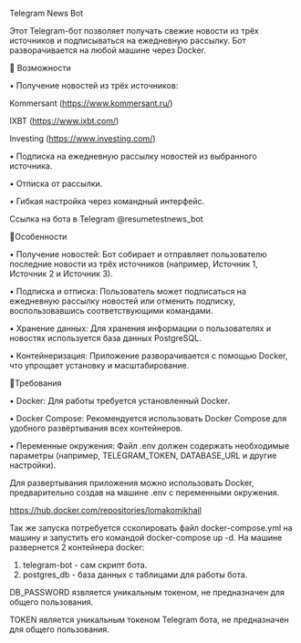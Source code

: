 Telegram News Bot

Этот Telegram-бот позволяет получать свежие новости из трёх источников и подписываться на ежедневную рассылку. Бот разворачивается на любой машине через Docker.

📌 Возможности

 • Получение новостей из трёх источников:
 
  Kommersant (https://www.kommersant.ru/)
 
  IXBT (https://www.ixbt.com/)
 
  Investing (https://www.investing.com/)
 
 • Подписка на ежедневную рассылку новостей из выбранного источника.
 
 • Отписка от рассылки.
 
 • Гибкая настройка через командный интерфейс.
 
Ссылка на бота в Telegram @resumetestnews_bot

📌Особенности

 • Получение новостей:
Бот собирает и отправляет пользователю последние новости из трёх источников (например, Источник 1, Источник 2 и Источник 3).

 • Подписка и отписка:
Пользователь может подписаться на ежедневную рассылку новостей или отменить подписку, воспользовавшись соответствующими командами.

 • Хранение данных:
Для хранения информации о пользователях и новостях используется база данных PostgreSQL.

 • Контейнеризация:
Приложение разворачивается с помощью Docker, что упрощает установку и масштабирование.

📌Требования

 • Docker:
Для работы требуется установленный Docker.

 • Docker Compose:
Рекомендуется использовать Docker Compose для удобного развёртывания всех контейнеров.

 • Переменные окружения:
Файл .env должен содержать необходимые параметры (например, TELEGRAM_TOKEN, DATABASE_URL и другие настройки).

Для развертывания приложения можно использовать Docker, предварительно создав на машине .env с переменными окружения.

https://hub.docker.com/repositories/lomakomikhail

Так же запуска потребуется сскопировать файл docker-compose.yml на машину и запустить его командой docker-compose up -d. На машине развернется 2 контейнера docker:

1. telegram-bot - сам скрипт бота.
2. postgres_db - база данных с таблицами для работы бота.

DB_PASSWORD язвляется уникальным токеном, не предназначен для общего пользования.

TOKEN является уникальным токеном Telegram бота, не предназначен для общего пользования.
